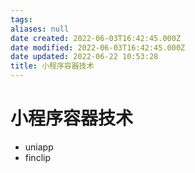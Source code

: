 ```yaml
---
tags: 
aliases: null
date created: 2022-06-03T16:42:45.000Z
date modified: 2022-06-03T16:42:45.000Z
date updated: 2022-06-22 10:53:28
title: 小程序容器技术
---
```


# 小程序容器技术

- uniapp
- finclip

